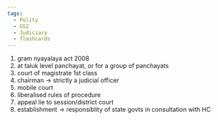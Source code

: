 ```yaml
---
tags:
  - Polity
  - GS2
  - Judiciary
  - flashcards
---
```

1. gram nyayalaya act 2008
2. at taluk level panchayat, or for a group of panchayats
3. court of magistrate 1st class
4. chairman -> strictly a judicial officer
5. mobile court
6. liberalised rules of procedure
7. appeal lie to session/district court
8. establishment -> responsiblity of state govts in consultation with HC
